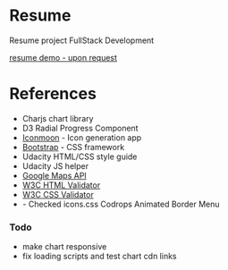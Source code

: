 <h1>Resume</h1>
<p>Resume project FullStack Development </p>
<p><a href="#">resume demo - upon request</a></p>

<h1>References</h1>
<ul>
	<li>Charjs chart library</li>
	<li>D3 Radial Progress Component</li>
	<li><a href="https://icomoon.io/app/#/select">Iconmoon</a> - Icon generation app</li>
	<li><a href="http://getbootstrap.com/">Bootstrap</a> - CSS framework</li>
	<li>Udacity HTML/CSS style guide</li>
	<li>Udacity JS helper</li>
	<li><a href="https://developers.google.com/maps/documentation/javascript/tutorial">Google Maps API</a></li>
	<li><a href="http://validator.w3.org/">W3C HTML Validator</a></li>
	<li><a href="http://jigsaw.w3.org/css-validator/">W3C CSS Validator</a></li>
	<li> - Checked icons.css Codrops Animated Border Menu</li>
</ul>

### Todo

- make chart responsive
- fix loading scripts and test chart cdn links
